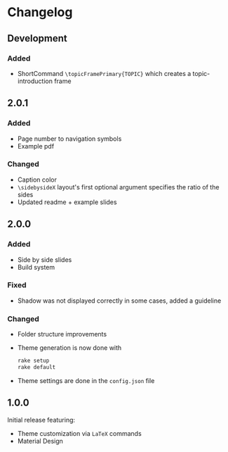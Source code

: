 # Changelog

## Development

### Added

- ShortCommand `\topicFramePrimary{TOPIC}` which creates a topic-introduction frame

## 2.0.1

### Added

- Page number to navigation symbols
- Example pdf

### Changed

- Caption color
- `\sidebysideX` layout's first optional argument specifies the ratio of the sides
- Updated readme + example slides

## 2.0.0

### Added

- Side by side slides
- Build system

### Fixed

- Shadow was not displayed correctly in some cases, added a guideline

### Changed

- Folder structure improvements
- Theme generation is now done with

    ```bash
    rake setup
    rake default
    ```

- Theme settings are done in the `config.json` file

## 1.0.0

Initial release featuring:

- Theme customization via `LaTeX` commands
- Material Design
